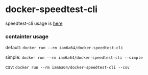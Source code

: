 # docker-speedtest-cli

speedtest-cli usage is [here](https://github.com/sivel/speedtest-cli)

### containter usage
default:
`docker run --rm iam6a64/docker-speedtest-cli`

simple:
`docker run --rm iam6a64/docker-speedtest-cli --simple`

csv:
`docker run --rm iam6a64/docker-speedtest-cli --csv`
